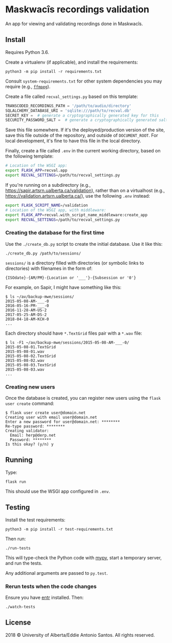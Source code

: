 # Maskwacîs recordings validation

An app for viewing and validating recordings done in Maskwacîs.


Install
-------

Requires Python 3.6.

Create a virtualenv (if applicable), and install the requirements:

    python3 -m pip install -r requirements.txt

Consult `system-requirements.txt` for other system dependencies you may
require (e.g., [`ffmpeg`](https://www.ffmpeg.org/)).

Create a file called `recval_settings.py` based on this template:

```python
TRANSCODED_RECORDINGS_PATH = '/path/to/audio/directory'
SQLALCHEMY_DATABASE_URI = 'sqlite:///path/to/recval.db'
SECRET_KEY =  # generate a cryptographically generated key for this
SECURITY_PASSWORD_SALT =  # generate a cryptographically generated salt for this
```

Save this file somewhere. If it's the deployed/production version of the
site, save this file outside of the repository, and outside of
`DOCUMENT_ROOT`. For local development, it's fine to have this file in
the local directory.

Finally, create a file called `.env` in the current working
directory, based on the following template:

```sh
# Location of the WSGI app:
export FLASK_APP=recval.app
export RECVAL_SETTINGS=/path/to/recval_settings.py
```

If you're running on a subdirectory (e.g.,
https://sapir.artsrn.ualberta.ca/validation), rather than on
a virtualhost (e.g., https://validation.artsrn.ualberta.ca/), use
the following `.env` instead:

```sh
export FLASK_SCRIPT_NAME=/validation
# Location of the WSGI app, with middleware:
export FLASK_APP=recval.with_script_name_middleware:create_app
export RECVAL_SETTINGS=/path/to/recval_settings.py
```


### Creating the database for the first time

Use the `./create_db.py` script to create the initial database. Use it
like this:

    ./create_db.py /path/to/sessions/

`sessions/` is a directory filled with directories (or symbolic
links to directories) with filenames in the form of:

    {ISOdate}-{AM/PM}-{Location or '___'}-{Subsession or '0'}

For example, on Sapir, I might have something like this:

    $ ls ~/av/backup-mwe/sessions/
    2015-05-08-AM-___-0
    2016-05-16-PM-___-0
    2016-11-28-AM-US-2
    2017-05-25-AM-DS-2
    2018-04-18-AM-KCH-0
    ...

Each directory should have `*.TextGrid` files pair with a `*.wav` file:

    $ ls -F1 ~/av/backup-mwe/sessions/2015-05-08-AM-___-0/
    2015-05-08-01.TextGrid
    2015-05-08-01.wav
    2015-05-08-02.TextGrid
    2015-05-08-02.wav
    2015-05-08-03.TextGrid
    2015-05-08-03.wav
    ...


### Creating new users

Once the database is created, you can register new users using the
`flask user create` command:

    $ flask user create user@domain.net
    Creating user with email user@domain.net
    Enter a new password for user@domain.net: ********
    Re-type password: ********
    Creating validator:
      Email: herp@derp.net
      Password: ********
    Is this okay? (y/n) y


Running
-------

Type:

    flask run

This should use the WSGI app configured in `.env`.


Testing
-------

Install the test requirements:

    python3 -m pip install -r test-requirements.txt

Then run:

    ./run-tests

This will type-check the Python code with [mypy], start a temporary
server, and run the tests.

Any additional arguments are passed to `py.test`.

[mypy]: http://mypy-lang.org/


### Rerun tests when the code changes

Ensure you have [entr](http://entrproject.org/) installed. Then:

    ./watch-tests


License
-------

2018 © University of Alberta/Eddie Antonio Santos. All rights reserved.
